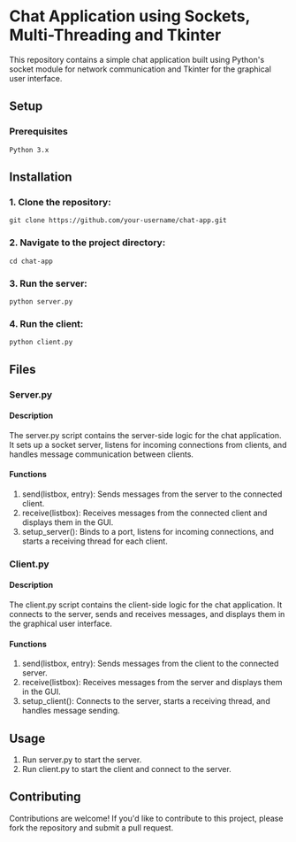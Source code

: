 # Chat Application using Sockets, Multi-Threading and Tkinter

This repository contains a simple chat application built using Python's socket module for network communication and Tkinter for the graphical user interface.

## Setup

### Prerequisites
    Python 3.x
## Installation
### 1. Clone the repository:
    git clone https://github.com/your-username/chat-app.git

### 2. Navigate to the project directory:
    cd chat-app

### 3. Run the server:
    python server.py

### 4. Run the client:
    python client.py


## Files
### Server.py
#### Description
  The server.py script contains the server-side logic for the chat application. It sets up a socket server, listens for incoming connections from clients, and handles message communication between clients.

#### Functions
  1. send(listbox, entry): Sends messages from the server to the connected client.
  2. receive(listbox): Receives messages from the connected client and displays them in the GUI.
  3. setup_server(): Binds to a port, listens for incoming connections, and starts a receiving thread for each client.

### Client.py
#### Description
  The client.py script contains the client-side logic for the chat application. It connects to the server, sends and receives messages, and displays them in the graphical user interface.

#### Functions
  1. send(listbox, entry): Sends messages from the client to the connected server.
  2. receive(listbox): Receives messages from the server and displays them in the GUI.
  3. setup_client(): Connects to the server, starts a receiving thread, and handles message sending.

## Usage
  1. Run server.py to start the server.
  2. Run client.py to start the client and connect to the server.

## Contributing
  Contributions are welcome! If you'd like to contribute to this project, please fork the repository and submit a pull request.
